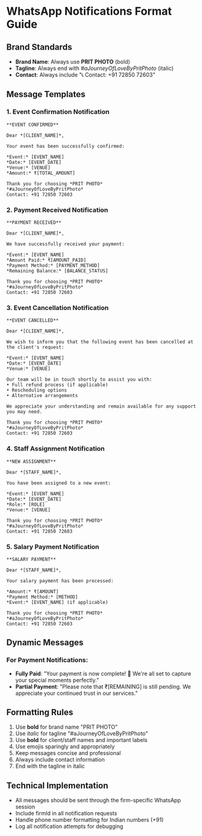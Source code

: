# WhatsApp Notifications Format Guide

## Brand Standards
- **Brand Name**: Always use **PRIT PHOTO** (bold)
- **Tagline**: Always end with *#aJourneyOfLoveByPritPhoto* (italic)
- **Contact**: Always include "📞 Contact: +91 72850 72603"

## Message Templates

### 1. Event Confirmation Notification
```
**EVENT CONFIRMED**

Dear *[CLIENT_NAME]*,

Your event has been successfully confirmed:

*Event:* [EVENT_NAME]
*Date:* [EVENT_DATE]
*Venue:* [VENUE]
*Amount:* ₹[TOTAL_AMOUNT]

Thank you for choosing *PRIT PHOTO*
*#aJourneyOfLoveByPritPhoto*
Contact: +91 72850 72603
```

### 2. Payment Received Notification
```
**PAYMENT RECEIVED**

Dear *[CLIENT_NAME]*,

We have successfully received your payment:

*Event:* [EVENT_NAME]
*Amount Paid:* ₹[AMOUNT_PAID]
*Payment Method:* [PAYMENT_METHOD]
*Remaining Balance:* [BALANCE_STATUS]

Thank you for choosing *PRIT PHOTO*
*#aJourneyOfLoveByPritPhoto*
Contact: +91 72850 72603
```

### 3. Event Cancellation Notification
```
**EVENT CANCELLED**

Dear *[CLIENT_NAME]*,

We wish to inform you that the following event has been cancelled at the client's request:

*Event:* [EVENT_NAME]
*Date:* [EVENT_DATE]
*Venue:* [VENUE]

Our team will be in touch shortly to assist you with:
• Full refund process (if applicable)
• Rescheduling options
• Alternative arrangements

We appreciate your understanding and remain available for any support you may need.

Thank you for choosing *PRIT PHOTO*
*#aJourneyOfLoveByPritPhoto*
Contact: +91 72850 72603
```

### 4. Staff Assignment Notification
```
**NEW ASSIGNMENT**

Dear *[STAFF_NAME]*,

You have been assigned to a new event:

*Event:* [EVENT_NAME]
*Date:* [EVENT_DATE]
*Role:* [ROLE]
*Venue:* [VENUE]

Thank you for choosing *PRIT PHOTO*
*#aJourneyOfLoveByPritPhoto*
Contact: +91 72850 72603
```

### 5. Salary Payment Notification
```
**SALARY PAYMENT**

Dear *[STAFF_NAME]*,

Your salary payment has been processed:

*Amount:* ₹[AMOUNT]
*Payment Method:* [METHOD]
*Event:* [EVENT_NAME] (if applicable)

Thank you for choosing *PRIT PHOTO*
*#aJourneyOfLoveByPritPhoto*
Contact: +91 72850 72603
```

## Dynamic Messages

### For Payment Notifications:
- **Fully Paid**: "Your payment is now complete! 🎉 We're all set to capture your special moments perfectly."
- **Partial Payment**: "Please note that ₹[REMAINING] is still pending. We appreciate your continued trust in our services."

## Formatting Rules
1. Use **bold** for brand name "PRIT PHOTO"
2. Use *italic* for tagline "#aJourneyOfLoveByPritPhoto"
3. Use **bold** for client/staff names and important labels
4. Use emojis sparingly and appropriately
5. Keep messages concise and professional
6. Always include contact information
7. End with the tagline in italic

## Technical Implementation
- All messages should be sent through the firm-specific WhatsApp session
- Include firmId in all notification requests
- Handle phone number formatting for Indian numbers (+91)
- Log all notification attempts for debugging